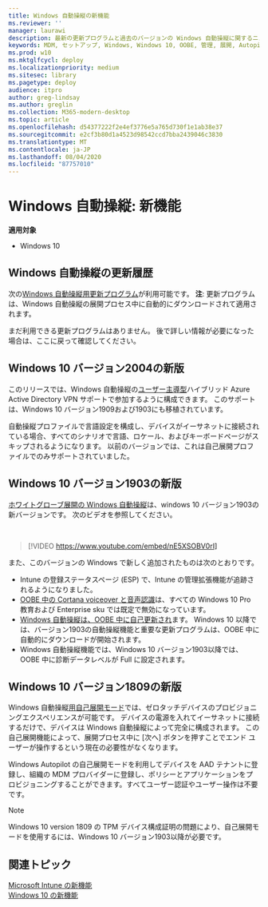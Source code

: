 ```yaml
---
title: Windows 自動操縦の新機能
ms.reviewer: ''
manager: laurawi
description: 最新の更新プログラムと過去のバージョンの Windows 自動操縦に関するニュースとリソースをご覧ください。
keywords: MDM, セットアップ, Windows, Windows 10, OOBE, 管理, 展開, Autopilot, ZTD, ゼロタッチ, パートナー, MSFB, Intune
ms.prod: w10
ms.mktglfcycl: deploy
ms.localizationpriority: medium
ms.sitesec: library
ms.pagetype: deploy
audience: itpro
author: greg-lindsay
ms.author: greglin
ms.collection: M365-modern-desktop
ms.topic: article
ms.openlocfilehash: d54377222f2e4ef3776e5a765d730f1e1ab38e37
ms.sourcegitcommit: e2cf3b80d1a4523d98542ccd7bba2439046c3830
ms.translationtype: MT
ms.contentlocale: ja-JP
ms.lasthandoff: 08/04/2020
ms.locfileid: "87757010"
---
```

# <a name="windows-autopilot-whats-new"></a>Windows 自動操縦: 新機能

**適用対象**

-   Windows 10

## <a name="windows-autopilot-update-history"></a>Windows 自動操縦の更新履歴

次の[Windows 自動操縦用更新プログラム](autopilot-update.md)が利用可能です。 **注**: 更新プログラムは、Windows 自動操縦の展開プロセス中に自動的にダウンロードされて適用されます。 

まだ利用できる更新プログラムはありません。 後で詳しい情報が必要になった場合は、ここに戻って確認してください。

## <a name="new-in-windows-10-version-2004"></a>Windows 10 バージョン2004の新版

このリリースでは、Windows 自動操縦の[ユーザー主導型](user-driven.md)ハイブリッド Azure Active Directory VPN サポートで参加するように構成できます。 このサポートは、Windows 10 バージョン1909および1903にも移植されています。

自動操縦プロファイルで言語設定を構成し、デバイスがイーサネットに接続されている場合、すべてのシナリオで言語、ロケール、およびキーボードページがスキップされるようになります。 以前のバージョンでは、これは自己展開プロファイルでのみサポートされていました。

## <a name="new-in-windows-10-version-1903"></a>Windows 10 バージョン1903の新版

[ホワイトグローブ展開の Windows 自動操縦](white-glove.md)は、windows 10 バージョン1903の新バージョンです。 次のビデオを参照してください。

<br>

> [!VIDEO https://www.youtube.com/embed/nE5XSOBV0rI]

また、このバージョンの Windows で新しく追加されたものは次のとおりです。
- Intune の登録ステータスページ (ESP) で、Intune の管理拡張機能が追跡されるようになりました。
- [OOBE 中の Cortana voiceover と音声認識](windows-autopilot-scenarios.md#cortana-voiceover-and-speech-recognition-during-oobe)は、すべての Windows 10 Pro 教育および Enterprise sku では既定で無効になっています。
- [Windows 自動操縦は、OOBE 中に自己更新され](windows-autopilot-scenarios.md#windows-autopilot-is-self-updating-during-oobe)ます。 Windows 10 以降では、バージョン1903の自動操縦機能と重要な更新プログラムは、OOBE 中に自動的にダウンロードが開始されます。
- Windows 自動操縦機能では、Windows 10 バージョン1903以降では、OOBE 中に診断データレベルが Full に設定されます。 

## <a name="new-in-windows-10-version-1809"></a>Windows 10 バージョン1809の新版

Windows 自動操縦[用自己展開モード](self-deploying.md)では、ゼロタッチデバイスのプロビジョニングエクスペリエンスが可能です。 デバイスの電源を入れてイーサネットに接続するだけで、デバイスは Windows 自動操縦によって完全に構成されます。 この自己展開機能によって、展開プロセス中に [次へ] ボタンを押すことでエンド ユーザーが操作するという現在の必要性がなくなります。 

Windows Autopilot の自己展開モードを利用してデバイスを AAD テナントに登録し、組織の MDM プロバイダーに登録し、ポリシーとアプリケーションをプロビジョニングすることができます。すべてユーザー認証やユーザー操作は不要です。 

>[!NOTE]
>Windows 10 version 1809 の TPM デバイス構成証明の問題により、自己展開モードを使用するには、Windows 10 バージョン1903以降が必要です。

## <a name="related-topics"></a>関連トピック

[Microsoft Intune の新機能](https://docs.microsoft.com/intune/whats-new)<br>
[Windows 10 の新機能](https://docs.microsoft.com/windows/whats-new/)
